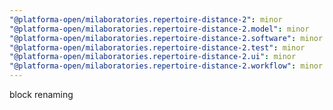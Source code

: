 ```yaml
---
"@platforma-open/milaboratories.repertoire-distance-2": minor
"@platforma-open/milaboratories.repertoire-distance-2.model": minor
"@platforma-open/milaboratories.repertoire-distance-2.software": minor
"@platforma-open/milaboratories.repertoire-distance-2.test": minor
"@platforma-open/milaboratories.repertoire-distance-2.ui": minor
"@platforma-open/milaboratories.repertoire-distance-2.workflow": minor
---
```


block renaming
